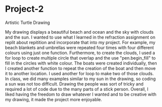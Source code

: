 # Project-2
Artistic Turtle Drawing

My drawing displays a beautiful beach and ocean and the sky with clouds and the sun.  I wanted to use what I learned in the refraction assignment on replit about repitition and incorporate that into my project.  For example, my beach blankets and umbrellas were repeated four times with four different colours using just one function. Furthermore, to create the clouds, I used a for loop to create multiple circle that overlap and the use "pen.begin_fill" to fill in the circles with white colour.  The boats were created individually, then I created another function to repeat the creation of the boat and then move it to another location. I used another for loop to make two of those clouds.  In class, we did many examples similar to my sun in the drawing, so coding a sun was not too difficult. Drawing the people was sort of tricky and required a lot of code due to the many parts of a stick person.  Overall, I liked having the freedom to draw whatever I wanted and to be creative with my drawing, it made the project more enjoyable. 
